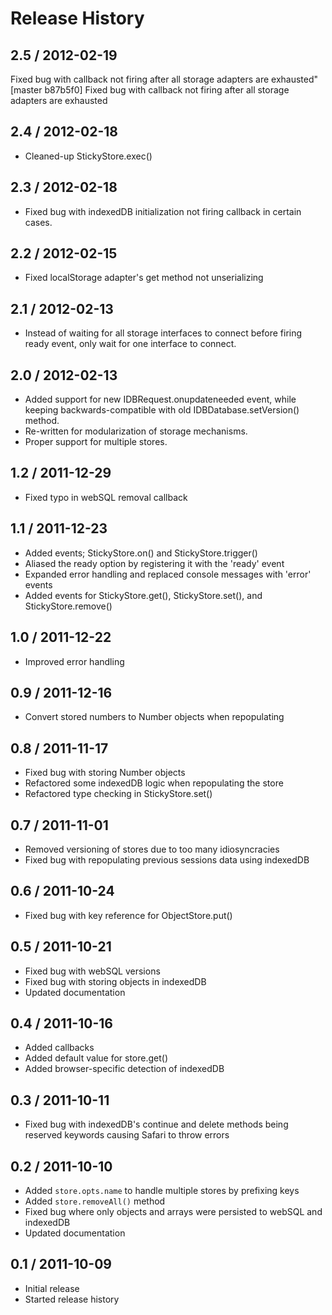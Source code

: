 # Release History

## 2.5 / 2012-02-19

Fixed bug with callback not firing after all storage adapters are exhausted"[master b87b5f0] Fixed bug with callback not firing after all storage adapters are exhausted

## 2.4 / 2012-02-18

* Cleaned-up StickyStore.exec()

## 2.3 / 2012-02-18

* Fixed bug with indexedDB initialization not firing callback in certain
  cases.

## 2.2 / 2012-02-15

* Fixed localStorage adapter's get method not unserializing

## 2.1 / 2012-02-13

* Instead of waiting for all storage interfaces to connect before firing
  ready event, only wait for one interface to connect.

## 2.0 / 2012-02-13

* Added support for new IDBRequest.onupdateneeded event, while keeping
  backwards-compatible with old IDBDatabase.setVersion() method.
* Re-written for modularization of storage mechanisms.
* Proper support for multiple stores.

## 1.2 / 2011-12-29

* Fixed typo in webSQL removal callback

## 1.1 / 2011-12-23

* Added events; StickyStore.on() and StickyStore.trigger()
* Aliased the ready option by registering it with the 'ready' event
* Expanded error handling and replaced console messages with 'error' events
* Added events for StickyStore.get(), StickyStore.set(), and StickyStore.remove()

## 1.0 / 2011-12-22

* Improved error handling

## 0.9 / 2011-12-16

* Convert stored numbers to Number objects when repopulating

## 0.8 / 2011-11-17

* Fixed bug with storing Number objects
* Refactored some indexedDB logic when repopulating the store
* Refactored type checking in StickyStore.set()

## 0.7 / 2011-11-01

* Removed versioning of stores due to too many idiosyncracies
* Fixed bug with repopulating previous sessions data using indexedDB

## 0.6 / 2011-10-24

* Fixed bug with key reference for ObjectStore.put()

## 0.5 / 2011-10-21

* Fixed bug with webSQL versions
* Fixed bug with storing objects in indexedDB
* Updated documentation

## 0.4 / 2011-10-16

* Added callbacks
* Added default value for store.get()
* Added browser-specific detection of indexedDB

## 0.3 / 2011-10-11

* Fixed bug with indexedDB's continue and delete methods being reserved keywords causing Safari to throw errors

## 0.2 / 2011-10-10

* Added ```store.opts.name``` to handle multiple stores by prefixing keys
* Added ```store.removeAll()``` method
* Fixed bug where only objects and arrays were persisted to webSQL and indexedDB
* Updated documentation

## 0.1 / 2011-10-09

* Initial release
* Started release history
